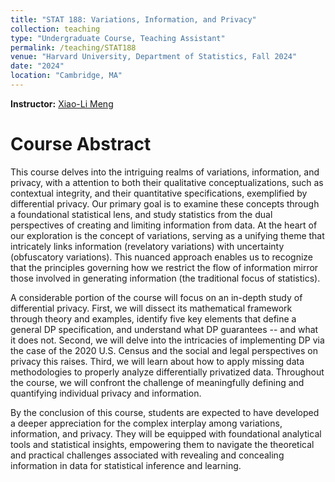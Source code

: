 ```yaml
---
title: "STAT 188: Variations, Information, and Privacy"
collection: teaching
type: "Undergraduate Course, Teaching Assistant"
permalink: /teaching/STAT188
venue: "Harvard University, Department of Statistics, Fall 2024"
date: "2024"
location: "Cambridge, MA"
---
```

**Instructor:** [Xiao-Li Meng](https://statistics.fas.harvard.edu/people/xiao-li-meng) 

Course Abstract
======
This course delves into the intriguing realms of variations, information, and privacy, with a attention to both their qualitative conceptualizations, such as contextual integrity, and their quantitative specifications, exemplified by differential privacy. Our primary goal is to examine these concepts through a foundational statistical lens, and study statistics from the dual perspectives of creating and limiting information from data. At the heart of our exploration is the concept of variations, serving as a unifying theme that intricately links information (revelatory variations) with uncertainty (obfuscatory variations). This nuanced approach enables us to recognize that the principles governing how we restrict the flow of information mirror those involved in generating information (the traditional focus of statistics).


A considerable portion of the course will focus on an in-depth study of differential privacy. First, we will
dissect its mathematical framework through theory and examples, identify five key elements that define a general DP specification, and understand what DP guarantees -- and what it does not. Second, we will delve into the intricacies of implementing DP via the case of the 2020 U.S. Census and the social and legal perspectives on privacy this raises. Third, we will learn about how to apply missing data methodologies to properly analyze differentially privatized data. Throughout the course, we will confront the challenge of meaningfully defining and quantifying individual privacy and information.


By the conclusion of this course, students are expected to have developed a deeper appreciation for the complex interplay among variations, information, and privacy. They will be equipped with foundational analytical tools and statistical insights, empowering them to navigate the theoretical and practical challenges associated with revealing and concealing information in data for statistical inference and learning.



 
